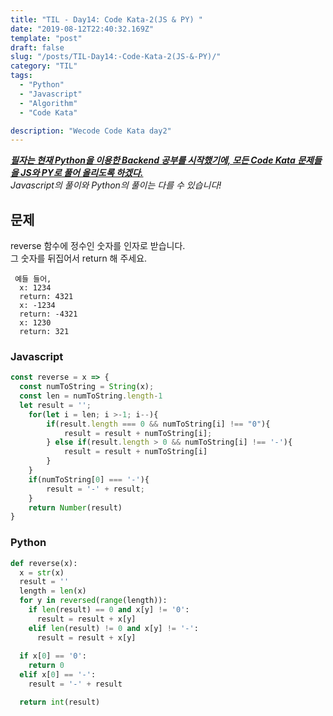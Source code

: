 ```yaml
---
title: "TIL - Day14: Code Kata-2(JS & PY) "
date: "2019-08-12T22:40:32.169Z"
template: "post"
draft: false
slug: "/posts/TIL-Day14:-Code-Kata-2(JS-&-PY)/"
category: "TIL"
tags:
  - "Python"
  - "Javascript"
  - "Algorithm"
  - "Code Kata"

description: "Wecode Code Kata day2"
---
```


_**<u>필자는 현재 Python을 이용한 Backend 공부를 시작했기에, 모든 Code Kata 문제들을 JS와 PY로 풀어 올리도록 하겠다.</u>**_</br>
_Javascript의 풀이와 Python의 풀이는 다를 수 있습니다!_

## 문제

reverse 함수에 정수인 숫자를 인자로 받습니다.</br> 그 숫자를 뒤집어서 return 해 주세요.
```
 예들 들어,
  x: 1234
  return: 4321
  x: -1234
  return: -4321
  x: 1230
  return: 321
```
### Javascript

```Javascript
const reverse = x => {
  const numToString = String(x);
  const len = numToString.length-1
  let result = '';
    for(let i = len; i >-1; i--){
        if(result.length === 0 && numToString[i] !== "0"){
            result = result + numToString[i];
        } else if(result.length > 0 && numToString[i] !== '-'){
            result = result + numToString[i]
        }
    }
    if(numToString[0] === '-'){
        result = '-' + result;
    }
    return Number(result)
}
```

### Python

```Python
def reverse(x):
  x = str(x)
  result = ''
  length = len(x)
  for y in reversed(range(length)):
    if len(result) == 0 and x[y] != '0':
      result = result + x[y]
    elif len(result) != 0 and x[y] != '-':
      result = result + x[y]
  
  if x[0] == '0':
    return 0
  elif x[0] == '-':
    result = '-' + result

  return int(result)

```
